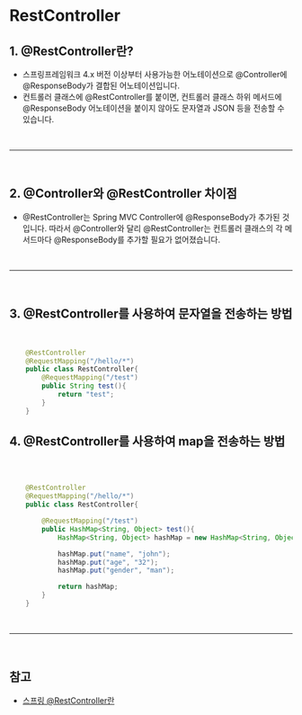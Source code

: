 # RestController

## 1. @RestController란?
- 스프링프레임워크 4.x 버전 이상부터 사용가능한 어노테이션으로 @Controller에 @ResponseBody가 결합된 어노테이션입니다.
- 컨트롤러 클래스에 @RestController를 붙이면, 컨트롤러 클래스 하위 메서드에 @ResponseBody 어노테이션을 붙이지 않아도 문자열과 JSON 등을 전송할 수 있습니다.

<br />
<hr />
<br />

## 2. @Controller와 @RestController 차이점
 - @RestController는 Spring MVC Controller에 @ResponseBody가 추가된 것입니다.
 따라서 @Controller와 달리 @RestController는 컨트롤러 클래스의 각 메서드마다 @ResponseBody를 추가할 필요가 없어졌습니다.

<br />
<hr />
<br />

## 3. @RestController를 사용하여 문자열을 전송하는 방법

<br />

```Java
    @RestController
    @RequestMapping("/hello/*")
    public class RestController{
        @RequestMapping("/test")
        public String test(){
            return "test";
        }
    }
```

## 4. @RestController를 사용하여 map을 전송하는 방법

<br />

```Java

    @RestController
    @RequestMapping("/hello/*")
    public class RestController{

        @RequestMapping("/test")
        public HashMap<String, Object> test(){
            HashMap<String, Object> hashMap = new HashMap<String, Object>();

            hashMap.put("name", "john");
            hashMap.put("age", "32");
            hashMap.put("gender", "man");

            return hashMap;
        }
    }

```

<br />
<hr />
<br />

## 참고
- [스프링 @RestController란](https://doctorson0309.tistory.com/664)